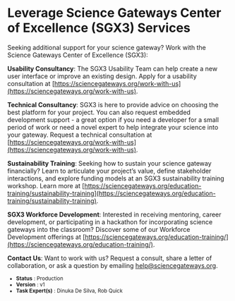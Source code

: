 # Leverage Science Gateways Center of Excellence (SGX3) Services

Seeking additional support for your science gateway? 
Work with the Science Gateways Center of Excellence (SGX3):

**Usability Consultancy**: The SGX3 Usability Team can help create a new user interface or improve an existing design. Apply for a usability consultation at [https://sciencegateways.org/work-with-us](https://sciencegateways.org/work-with-us).

**Technical Consultancy**: SGX3 is here to provide advice on choosing the best platform for your project. You can also request embedded development support - a great option if you need a developer for a small period of work or need a novel expert to help integrate your science into your gateway. Request a technical consultation at [https://sciencegateways.org/work-with-us](https://sciencegateways.org/work-with-us).

**Sustainability Training**: Seeking how to sustain your science gateway financially? Learn to articulate your project’s value, define stakeholder interactions, and explore funding models at an SGX3 sustainability training workshop. Learn more at [https://sciencegateways.org/education-training/sustainability-training](https://sciencegateways.org/education-training/sustainability-training).

**SGX3 Workforce Development**: Interested in receiving mentoring, career development, or participating in a hackathon for incorporating science gateways into the classroom? Discover some of our Workforce Development offerings at [https://sciencegateways.org/education-training/](https://sciencegateways.org/education-training/).

**Contact Us**: Want to work with us? Request a consult, share a letter of collaboration, or ask a question by emailing <u>help@sciencegateways.org</u>.



<sub>
<ul class="document-meta-data">
    <li><strong>Status</strong> : Production</li>
    <li><strong>Version</strong> : v1</li>
    <li><strong>Task Expert(s)</strong> : Dinuka De Silva, Rob Quick</li>
</ul>
</sub>
<br/>
<br/>
